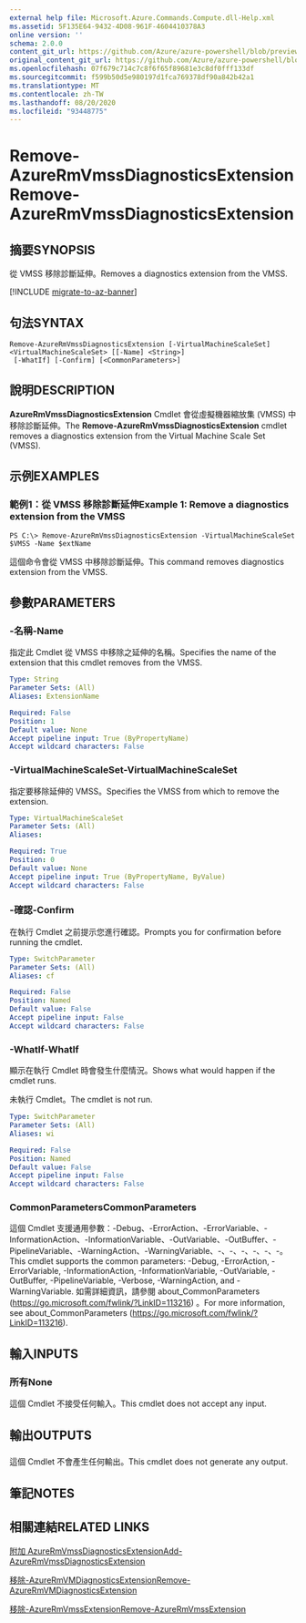 ```yaml
---
external help file: Microsoft.Azure.Commands.Compute.dll-Help.xml
ms.assetid: 5F135E64-9432-4D08-961F-4604410378A3
online version: ''
schema: 2.0.0
content_git_url: https://github.com/Azure/azure-powershell/blob/preview/src/ResourceManager/Compute/Stack/Commands.Compute/help/Remove-AzureRmVmssDiagnosticsExtension.md
original_content_git_url: https://github.com/Azure/azure-powershell/blob/preview/src/ResourceManager/Compute/Stack/Commands.Compute/help/Remove-AzureRmVmssDiagnosticsExtension.md
ms.openlocfilehash: 07f679c714c7c8f6f65f89681e3c8df0fff133df
ms.sourcegitcommit: f599b50d5e980197d1fca769378df90a842b42a1
ms.translationtype: MT
ms.contentlocale: zh-TW
ms.lasthandoff: 08/20/2020
ms.locfileid: "93448775"
---
```

# <span data-ttu-id="55708-101">Remove-AzureRmVmssDiagnosticsExtension</span><span class="sxs-lookup"><span data-stu-id="55708-101">Remove-AzureRmVmssDiagnosticsExtension</span></span>

## <span data-ttu-id="55708-102">摘要</span><span class="sxs-lookup"><span data-stu-id="55708-102">SYNOPSIS</span></span>
<span data-ttu-id="55708-103">從 VMSS 移除診斷延伸。</span><span class="sxs-lookup"><span data-stu-id="55708-103">Removes a diagnostics extension from the VMSS.</span></span>

[!INCLUDE [migrate-to-az-banner](../../includes/migrate-to-az-banner.md)]

## <span data-ttu-id="55708-104">句法</span><span class="sxs-lookup"><span data-stu-id="55708-104">SYNTAX</span></span>

```
Remove-AzureRmVmssDiagnosticsExtension [-VirtualMachineScaleSet] <VirtualMachineScaleSet> [[-Name] <String>]
 [-WhatIf] [-Confirm] [<CommonParameters>]
```

## <span data-ttu-id="55708-105">說明</span><span class="sxs-lookup"><span data-stu-id="55708-105">DESCRIPTION</span></span>
<span data-ttu-id="55708-106">**AzureRmVmssDiagnosticsExtension** Cmdlet 會從虛擬機器縮放集 (VMSS) 中移除診斷延伸。</span><span class="sxs-lookup"><span data-stu-id="55708-106">The **Remove-AzureRmVmssDiagnosticsExtension** cmdlet removes a diagnostics extension from the Virtual Machine Scale Set (VMSS).</span></span>

## <span data-ttu-id="55708-107">示例</span><span class="sxs-lookup"><span data-stu-id="55708-107">EXAMPLES</span></span>

### <span data-ttu-id="55708-108">範例1：從 VMSS 移除診斷延伸</span><span class="sxs-lookup"><span data-stu-id="55708-108">Example 1: Remove a diagnostics extension from the VMSS</span></span>
```
PS C:\> Remove-AzureRmVmssDiagnosticsExtension -VirtualMachineScaleSet $VMSS -Name $extName
```

<span data-ttu-id="55708-109">這個命令會從 VMSS 中移除診斷延伸。</span><span class="sxs-lookup"><span data-stu-id="55708-109">This command removes diagnostics extension from the VMSS.</span></span>

## <span data-ttu-id="55708-110">參數</span><span class="sxs-lookup"><span data-stu-id="55708-110">PARAMETERS</span></span>

### <span data-ttu-id="55708-111">-名稱</span><span class="sxs-lookup"><span data-stu-id="55708-111">-Name</span></span>
<span data-ttu-id="55708-112">指定此 Cmdlet 從 VMSS 中移除之延伸的名稱。</span><span class="sxs-lookup"><span data-stu-id="55708-112">Specifies the name of the extension that this cmdlet removes from the VMSS.</span></span>

```yaml
Type: String
Parameter Sets: (All)
Aliases: ExtensionName

Required: False
Position: 1
Default value: None
Accept pipeline input: True (ByPropertyName)
Accept wildcard characters: False
```

### <span data-ttu-id="55708-113">-VirtualMachineScaleSet</span><span class="sxs-lookup"><span data-stu-id="55708-113">-VirtualMachineScaleSet</span></span>
<span data-ttu-id="55708-114">指定要移除延伸的 VMSS。</span><span class="sxs-lookup"><span data-stu-id="55708-114">Specifies the VMSS from which to remove the extension.</span></span>

```yaml
Type: VirtualMachineScaleSet
Parameter Sets: (All)
Aliases: 

Required: True
Position: 0
Default value: None
Accept pipeline input: True (ByPropertyName, ByValue)
Accept wildcard characters: False
```

### <span data-ttu-id="55708-115">-確認</span><span class="sxs-lookup"><span data-stu-id="55708-115">-Confirm</span></span>
<span data-ttu-id="55708-116">在執行 Cmdlet 之前提示您進行確認。</span><span class="sxs-lookup"><span data-stu-id="55708-116">Prompts you for confirmation before running the cmdlet.</span></span>

```yaml
Type: SwitchParameter
Parameter Sets: (All)
Aliases: cf

Required: False
Position: Named
Default value: False
Accept pipeline input: False
Accept wildcard characters: False
```

### <span data-ttu-id="55708-117">-WhatIf</span><span class="sxs-lookup"><span data-stu-id="55708-117">-WhatIf</span></span>
<span data-ttu-id="55708-118">顯示在執行 Cmdlet 時會發生什麼情況。</span><span class="sxs-lookup"><span data-stu-id="55708-118">Shows what would happen if the cmdlet runs.</span></span>

<span data-ttu-id="55708-119">未執行 Cmdlet。</span><span class="sxs-lookup"><span data-stu-id="55708-119">The cmdlet is not run.</span></span>

```yaml
Type: SwitchParameter
Parameter Sets: (All)
Aliases: wi

Required: False
Position: Named
Default value: False
Accept pipeline input: False
Accept wildcard characters: False
```

### <span data-ttu-id="55708-120">CommonParameters</span><span class="sxs-lookup"><span data-stu-id="55708-120">CommonParameters</span></span>
<span data-ttu-id="55708-121">這個 Cmdlet 支援通用參數：-Debug、-ErrorAction、-ErrorVariable、-InformationAction、-InformationVariable、-OutVariable、-OutBuffer、-PipelineVariable、-WarningAction、-WarningVariable、-、-、-、-、-、-。</span><span class="sxs-lookup"><span data-stu-id="55708-121">This cmdlet supports the common parameters: -Debug, -ErrorAction, -ErrorVariable, -InformationAction, -InformationVariable, -OutVariable, -OutBuffer, -PipelineVariable, -Verbose, -WarningAction, and -WarningVariable.</span></span> <span data-ttu-id="55708-122">如需詳細資訊，請參閱 about_CommonParameters (https://go.microsoft.com/fwlink/?LinkID=113216) 。</span><span class="sxs-lookup"><span data-stu-id="55708-122">For more information, see about_CommonParameters (https://go.microsoft.com/fwlink/?LinkID=113216).</span></span>

## <span data-ttu-id="55708-123">輸入</span><span class="sxs-lookup"><span data-stu-id="55708-123">INPUTS</span></span>

### <span data-ttu-id="55708-124">所有</span><span class="sxs-lookup"><span data-stu-id="55708-124">None</span></span>
<span data-ttu-id="55708-125">這個 Cmdlet 不接受任何輸入。</span><span class="sxs-lookup"><span data-stu-id="55708-125">This cmdlet does not accept any input.</span></span>

## <span data-ttu-id="55708-126">輸出</span><span class="sxs-lookup"><span data-stu-id="55708-126">OUTPUTS</span></span>

###  
<span data-ttu-id="55708-127">這個 Cmdlet 不會產生任何輸出。</span><span class="sxs-lookup"><span data-stu-id="55708-127">This cmdlet does not generate any output.</span></span>

## <span data-ttu-id="55708-128">筆記</span><span class="sxs-lookup"><span data-stu-id="55708-128">NOTES</span></span>

## <span data-ttu-id="55708-129">相關連結</span><span class="sxs-lookup"><span data-stu-id="55708-129">RELATED LINKS</span></span>

[<span data-ttu-id="55708-130">附加 AzureRmVmssDiagnosticsExtension</span><span class="sxs-lookup"><span data-stu-id="55708-130">Add-AzureRmVmssDiagnosticsExtension</span></span>](./Add-AzureRmVmssDiagnosticsExtension.md)

[<span data-ttu-id="55708-131">移除-AzureRmVMDiagnosticsExtension</span><span class="sxs-lookup"><span data-stu-id="55708-131">Remove-AzureRmVMDiagnosticsExtension</span></span>](./Remove-AzureRmVMDiagnosticsExtension.md)

[<span data-ttu-id="55708-132">移除-AzureRmVmssExtension</span><span class="sxs-lookup"><span data-stu-id="55708-132">Remove-AzureRmVmssExtension</span></span>](./Remove-AzureRmVmssExtension.md)


